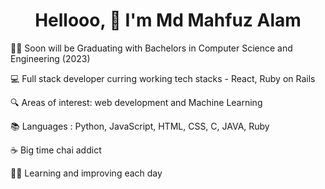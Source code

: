 <h1 align=center>Hellooo, 👋 I'm Md Mahfuz Alam </h1>
  
👩‍🎓 Soon will be Graduating with Bachelors in Computer Science and Engineering (2023)

💻 Full stack developer curring working tech stacks - React, Ruby on Rails

🔍 Areas of interest: web development and Machine Learning

📚 Languages : Python, JavaScript, HTML, CSS, C, JAVA, Ruby

☕ Big time chai addict

👩‍💻 Learning and improving each day

<br>
<p align="center">
 
</p>
